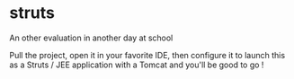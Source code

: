 # struts
An other evaluation in another day at school

Pull the project, open it in your favorite IDE, then configure it to launch this as a Struts / JEE application with a Tomcat
and you'll be good to go !
